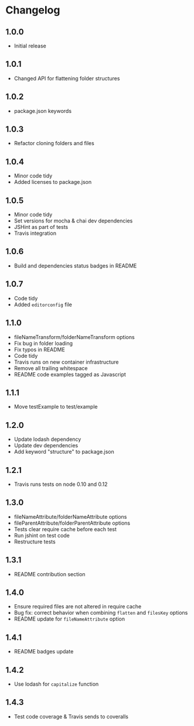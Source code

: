 # Changelog

## 1.0.0

* Initial release

## 1.0.1

* Changed API for flattening folder structures

## 1.0.2

* package.json keywords

## 1.0.3

* Refactor cloning folders and files

## 1.0.4

* Minor code tidy
* Added licenses to package.json

## 1.0.5

* Minor code tidy
* Set versions for mocha & chai dev dependencies
* JSHint as part of tests
* Travis integration

## 1.0.6

* Build and dependencies status badges in README

## 1.0.7

* Code tidy
* Added `editorconfig` file

## 1.1.0

* fileNameTransform/folderNameTransform options
* Fix bug in folder loading
* Fix typos in README
* Code tidy
* Travis runs on new container infrastructure
* Remove all trailing whitespace
* README code examples tagged as Javascript

## 1.1.1

* Move testExample to test/example

## 1.2.0

* Update lodash dependency
* Update dev dependencies
* Add keyword "structure" to package.json

## 1.2.1

* Travis runs tests on node 0.10 and 0.12

## 1.3.0

* fileNameAttribute/folderNameAttribute options
* fileParentAttribute/folderParentAttribute options
* Tests clear require cache before each test
* Run jshint on test code
* Restructure tests

## 1.3.1

* README contribution section

## 1.4.0

* Ensure required files are not altered in require cache
* Bug fix: correct behavior when combining `flatten` and `filesKey` options
* README update for `fileNameAttribute` option

## 1.4.1

* README badges update

## 1.4.2

* Use lodash for `capitalize` function

## 1.4.3

* Test code coverage & Travis sends to coveralls
